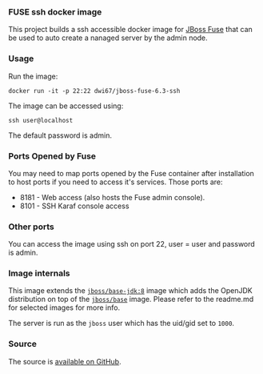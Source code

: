 ### FUSE ssh docker image

This project builds a ssh accessible docker image for [JBoss Fuse](http://www.jboss.org/products/fuse/overview/) that can be used to auto create a nanaged server by the admin node.

### Usage

Run the image:

    docker run -it -p 22:22 dwi67/jboss-fuse-6.3-ssh

The image can be accessed using:

    ssh user@localhost
    
The default password is admin.

### Ports Opened by Fuse

You may need to map ports opened by the Fuse container after installation to host ports if you need to access it's services.
Those ports are:

* 8181 - Web access (also hosts the Fuse admin console).
* 8101 - SSH Karaf console access

### Other ports

You can access the image using ssh on port 22, user = user and password is admin.

### Image internals

This image extends the [`jboss/base-jdk:8`](https://github.com/JBoss-Dockerfiles/base-jdk/tree/jdk8) image which adds the OpenJDK distribution on top of the [`jboss/base`](https://github.com/JBoss-Dockerfiles/base) image. Please refer to the readme.md for selected images for more info.

The server is run as the `jboss` user which has the uid/gid set to `1000`.

### Source

The source is [available on GitHub](https://github.com/dwi67/docker-jboss-fuse-6.3-ssh).



